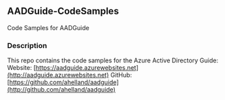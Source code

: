 ## AADGuide-CodeSamples
Code Samples for AADGuide

### Description
This repo contains the code samples for the Azure Active Directory Guide:
Website: [https://aadguide.azurewebsites.net](http://aadguide.azurewebsites.net)
GitHub: [https://github.com/ahelland/aadguide](http://github.com/ahelland/aadguide)
